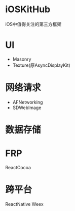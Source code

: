 # iOSKitHub
iOS中值得关注的第三方框架

# UI
- Masonry
- Texture(原AsyncDisplayKit)

# 网络请求
- AFNetworking
- SDWebImage

# 数据存储

# FRP
ReactCocoa

# 跨平台
ReactNative
Weex
